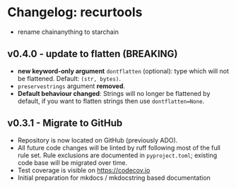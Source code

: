 # Changelog: recurtools

- rename chainanything to starchain

## v0.4.0 - update to flatten (BREAKING)
- **new keyword-only argument** `dontflatten` (optional): type which will not be flattened. Default: `(str, bytes)`.
- `preservestrings` argument **removed**.
- **Default behaviour changed**: Strings will no longer be flattened by default, if you want to flatten strings then use `dontflatten=None`.

## v0.3.1 - Migrate to GitHub
- Repository is now located on GitHub (previously ADO).
- All future code changes will be linted by ruff following most of the full rule set. Rule exclusions are documented in `pyproject.toml`; existing code base will be migrated over time.
- Test coverage is visible on https://codecov.io
- Initial preparation for mkdocs / mkdocstring based documentation